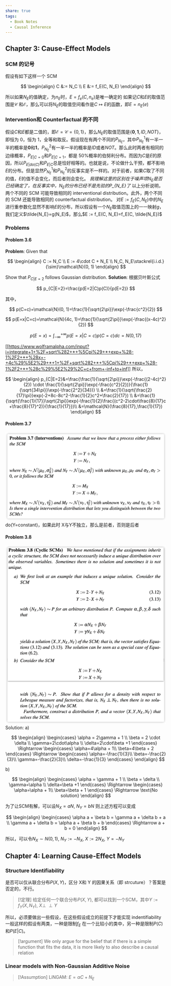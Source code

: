 ```yaml
---
share: true
tags:
  - Book Notes
  - Causal Inference
---
```


## Chapter 3: Cause-Effect Models
### SCM 的记号
假设有如下这样一个 SCM

$$
\begin{align}
C &:= N_C \\
E &:= f_E(C, N_E)
\end{align}
$$

所以如果$N_E$的值确定，为$n_E$时，$E=f_e(C, n_e)$是唯一确定的
如果记$C$和$E$的取值范围是$\mathcal{C}$ 和$\mathcal{E}$，那么可以将$N_E$的取值空间看作是$C\mapsto E$的函数，即$E=n_E(e)$

### Intervention和 Counterfactual 的不同
假设$C$和$E$都是二值的，即$\mathcal{E}=\mathcal{C}=\{0, 1\}$，那么$N_E$的取值范围是$\{\mathbf{0}, \mathbf{1}, ID, NOT\}$，即恒为 0，恒为 1，全等和取反。假设现在有两个不同的$P_{N_E}$，其中$P_{N_E}^1$有一半一半的概率是$\mathbf{0}$和$\mathbf{1}$，$P_{N_E}^2$有一半一半的概率是$ID$或者$NOT$。那么此时两者有相同的边缘概率，$P_{E|C=0}$和$P_{E|C=1}$，都是 50%概率的伯努利分布。而因为$C$是$E$的原因，所以$P_{E|do(C)}$和$P_{E|C}$总是恰好相等的。也就是说，不论做什么干预，都不影响$E$的分布。但是显然$P_{N_E}^1$和$P_{N_E}^2$的反事实是不一样的。对于前者，如果$C$取了不同的值，$E$的值不会变化，而后者则会变化。
*我理解这里的区别在于噪声项$N_E$是否已经确定了，在反事实中，$N_E$的分布已经不是先验的P_{N_E}了*
以上分析说明，两个不同的 SCM 可能导致相同的 interventional distribution。此外，两个不同的 SCM 还能导致相同的 counterfactual distribution。
对$E := f_E(C, N_E)$中的$N_E$进行重参数化显然不影响$E$的分布，所以假设有一个$N_E$取值范围上的一一映射$g$，我们定义$\tilde{N_E}=g(N_E)$，那么$E := f_E(C, N_E)=f_E(C, \tilde{N_E})$
### Problems
#### Problem 3.6
**Problem**:
Given that 

$$
\begin{align}
C := N_C \\ E := 4\cdot C + N_E \\ N_C, N_E\stackrel{i.i.d.}{\sim}\mathcal{N}(0, 1)
\end{align}
$$

Show that $P_{C|E=2}$ follows Gaussian distribution.
**Solution**:
根据贝叶斯公式

$$
p_{C|E=2}=\frac{p(E=2|C)p(C)}{p(E=2)}
$$

其中，

$$
p(C=c)=\mathcal{N}(0, 1)=\frac{1}{\sqrt{2\pi}}\exp(-\frac{c^2}{2})
$$

$$
p(E=x|C=c)=\mathcal{N}(4c, 1)=\frac{1}{\sqrt{2\pi}}\exp(-\frac{(x-4c)^2}{2})
$$

$$
p(E=x)=\int_{-\infty}^{+\infty}p(E=x|C=c)p(C=c)dc=N(0, 17)
$$

[[https://www.wolframalpha.com/input?i=integrate+1+%2F+sqrt%282+*+%5Cpi%29+*+exp+%28-1%2F2+*+%28x+-+4c%29%5E2%29+*+1+%2F+sqrt%282+*+%5Cpi%29+*+exp+%28-1%2F2+*+%28c%29%5E2%29%2C+c+from+-inf+to+inf]]
所以，

$$
\begin{align}
p_{C|E=2}&=\frac{\frac{1}{\sqrt{2\pi}}\exp(-\frac{(2-4c)^2}{2}) \cdot \frac{1}{\sqrt{2\pi}}\exp(-\frac{c^2}{2})}{\frac{1}{\sqrt{34\pi}}\exp(-\frac{2^2}{34})} \\
&=\frac{1}{\sqrt{\frac{2}{17}\pi}}exp(-2+8c-8c^2-\frac{1}{2}c^2+\frac{2}{17}) \\
&=\frac{1}{\sqrt{\frac{1}{17}}\sqrt{2\pi}}exp(-\frac{1}{2}\frac{(c^2-2\cdot\frac{8}{17}c +\frac{8}{17}^2)}{\frac{1}{17}})\\
&=\mathcal{N}(\frac{8}{17},\frac{1}{17})
\end{align}
$$

#### Problem 3.7
![Elements of Causal Inference Foundations_image_1](../attachments/Elements%20of%20Causal%20Inference%20Foundations_image_1.png)
do(Y=constant)，如果此时 X与Y不独立，那么是前者，否则是后者
#### Problem 3.8
![Elements of Causal Inference Foundations_image_2](../attachments/Elements%20of%20Causal%20Inference%20Foundations_image_2.png)
Solution:
a)

$$
\begin{align}
\begin{cases}
\alpha = 2\gamma + 1 \\
\beta = 2 \cdot \delta \\
\gamma=2\cdot\alpha \\
\delta=2\cdot\beta +1
\end{cases} \Rightarrow
\begin{cases}
\alpha=4\alpha + 1\\
\beta=4\beta + 2
\end{cases}
\Rightarrow
\begin{cases}
\alpha=-\frac{1}{3}\\
\beta=-\frac{2}{3}\\
\gamma=-\frac{2}{3}\\
\delta=-\frac{1}{3}
\end{cases}
\end{align}
$$

b)

$$
\begin{align}
\begin{cases}
\alpha = \gamma + 1 \\
\beta =  \delta \\
\gamma=\alpha \\
\delta=\beta +1
\end{cases} \Rightarrow
\begin{cases}
\alpha=\alpha + 1\\
\beta=\beta + 1
\end{cases}
\Rightarrow
\text{No solution}
\end{align}
$$

为了让SCM有解，可以设$N_X=aN$, $N_Y=bN$
则上述方程可以变成

$$
\begin{align}
\begin{cases}
\alpha a + \beta b = \gamma a + \delta b + a \\
\gamma a + \delta b = \alpha a + \beta b + b
\end{cases}
\Rightarrow a + b = 0
\end{align}
$$

所以，可以令$N_X\sim N(0, 1)$, $N_Y:=-N_X$, $X:=2N_X$, $Y=-N_Y$

## Chapter 4: Learning Cause-Effect Models
### Structure Identifiability
是否可以仅从联合分布$P(X, Y)$，区分 X和 Y 的因果关系（即 strcuture）？答案是否定的，不行。
> [!定理] 给定任何一个联合分布$P(X, Y)$, 都可以找到一个SCM，其中$Y:=f_Y(X, N_Y)$, $X \perp \!\!\! \perp Y$

所以，必须要做出一些假设，在这些假设成立的前提下才能实现 indentifiability
一般这样的假设有两类，一种是限制$f_E$ 在一个比较小的类中，另一种是限制$P(C)$和$P(E|C)$。
> [!argument] We only argue for the belief that if there is a simple function that ﬁts the data, it is more likely to also describe a causal relation

### Linear models with Non-Gaussian Additive Noise
> [!Assumption] LiNGAM: $E = \alpha C + N_E$

